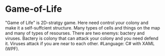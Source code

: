 # Game-of-Life
"Game of Life" is 2D-stratgy game. Here need control your colony and make it a self-suffcient structure. Many types of cells and things on the map and many of types of resourses. There are two enemys: bactery and viruses. Bactery is colony that can attack your colony and you need defend it. Viruses attack if you are near to each other. 
#Language: 
C# with XAML (WPF).
